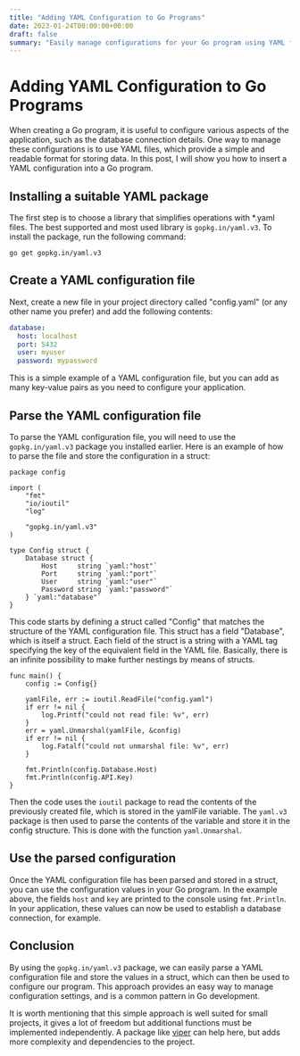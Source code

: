 ```yaml
---
title: "Adding YAML Configuration to Go Programs"
date: 2023-01-24T00:00:00+00:00
draft: false
summary: "Easily manage configurations for your Go program using YAML files. Learn simple and readable way to manage settings in Go development."
---
```


# Adding YAML Configuration to Go Programs

When creating a Go program, it is useful to configure various aspects of the application, such as the database connection details. One way to manage these configurations is to use YAML files, which provide a simple and readable format for storing data. In this post, I will show you how to insert a YAML configuration into a Go program.

## Installing a suitable YAML package

The first step is to choose a library that simplifies operations with *.yaml files. The best supported and most used library is `gopkg.in/yaml.v3`.
To install the package, run the following command:

```golang
go get gopkg.in/yaml.v3
```

## Create a YAML configuration file

Next, create a new file in your project directory called "config.yaml" (or any other name you prefer) and add the following contents:

```yaml
database:
  host: localhost
  port: 5432
  user: myuser
  password: mypassword
```

This is a simple example of a YAML configuration file, but you can add as many key-value pairs as you need to configure your application.

## Parse the YAML configuration file

To parse the YAML configuration file, you will need to use the `gopkg.in/yaml.v3` package you installed earlier. Here is an example of how to parse the file and store the configuration in a struct:

```golang
package config

import (
	"fmt"
	"io/ioutil"
	"log"

	"gopkg.in/yaml.v3"
)

type Config struct {
	Database struct {
		Host     string `yaml:"host"`
		Port     string `yaml:"port"`
		User     string `yaml:"user"`
		Password string `yaml:"password"`
	} `yaml:"database"`
}
```

This code starts by defining a struct called "Config" that matches the structure of the YAML configuration file. This struct has a field "Database", which is itself a struct. Each field of the struct is a string with a YAML tag specifying the key of the equivalent field in the YAML file. Basically, there is an infinite possibility to make further nestings by means of structs.

```golang
func main() {
	config := Config{}

	yamlFile, err := ioutil.ReadFile("config.yaml")
	if err != nil {
		log.Printf("could not read file: %v", err)
	}
	err = yaml.Unmarshal(yamlFile, &config)
	if err != nil {
		log.Fatalf("could not unmarshal file: %v", err)
	}

	fmt.Println(config.Database.Host)
	fmt.Println(config.API.Key)
}
```

Then the code uses the `ioutil` package to read the contents of the previously created file, which is stored in the yamlFile variable. The `yaml.v3` package is then used to parse the contents of the variable and store it in the config structure. This is done with the function `yaml.Unmarshal`.

## Use the parsed configuration

Once the YAML configuration file has been parsed and stored in a struct, you can use the configuration values in your Go program. In the example above, the fields `host` and `key` are printed to the console using `fmt.Println`. In your application, these values can now be used to establish a database connection, for example.

## Conclusion

By using the `gopkg.in/yaml.v3` package, we can easily parse a YAML configuration file and store the values in a struct, which can then be used to configure our program. This approach provides an easy way to manage configuration settings, and is a common pattern in Go development.

It is worth mentioning that this simple approach is well suited for small projects, it gives a lot of freedom but additional functions must be implemented independently. A package like [viper](https://github.com/spf13/viper) can help here, but adds more complexity and dependencies to the project.